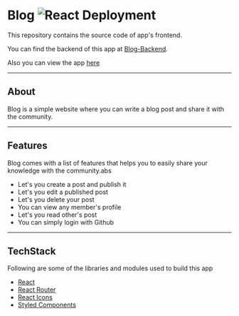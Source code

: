 # Blog ![React Deployment](https://github.com/sukhiboi/blog-frontend/workflows/build/badge.svg)

This repository contains the source code of app's frontend.

You can find the backend of this app at [Blog-Backend](https://github.com/sukhiboi/blog-backend).

Also you can view the app [here](https://knowledge-house.herokuapp.com/)

---

## About

Blog is a simple website where you can write a blog post and share it with the community.

---

## Features

Blog comes with a list of features that helps you to easily share your knowledge with the community.abs

- Let's you create a post and publish it
- Let's you edit a published post
- Let's you delete your post
- You can view any member's profile
- Let's you read other's post
- You can simply login with Github

---

## TechStack

Following are some of the libraries and modules used to build this app

- [React](https://reactjs.org/)
- [React Router](https://reactrouter.com/)
- [React Icons](https://react-icons.github.io/react-icons/)
- [Styled Components](https://styled-components.com/)
  